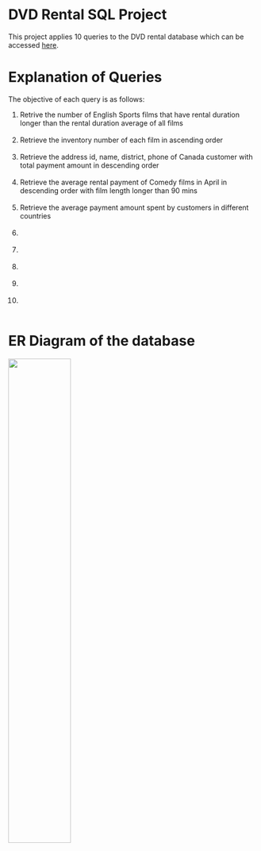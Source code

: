 # DVD Rental SQL Project
This project applies 10 queries to the DVD rental database which can be accessed <a href ="https://www.postgresqltutorial.com/postgresql-getting-started/postgresql-sample-database/">here</a>.

# Explanation of Queries
The objective of each query is as follows:
<ol>
  <li>Retrive the number of English Sports films that have rental duration longer than 
the rental duration average of all films</li><br>
  <li>Retrieve the inventory number of each film in ascending order</li><br>
  <li>Retrieve the address id, name, district, phone of Canada customer with total payment amount in descending order</li><br>
  <li>Retrieve the average rental payment of Comedy films in April in descending order with film length longer than 90 mins</li><br>
  <li>Retrieve the average payment amount spent by customers in different countries</li><br>
  <li></li><br>
  <li></li><br>
  <li></li><br>
  <li></li><br>
  <li></li><br>
</ol>

# ER Diagram of the database
<img src ="https://github.com/MabelChan2023/DVD-Rental-SQL/assets/141039280/9210009d-3e13-47ec-8421-f4ff3fa3a863" width="50%" height="50%">
